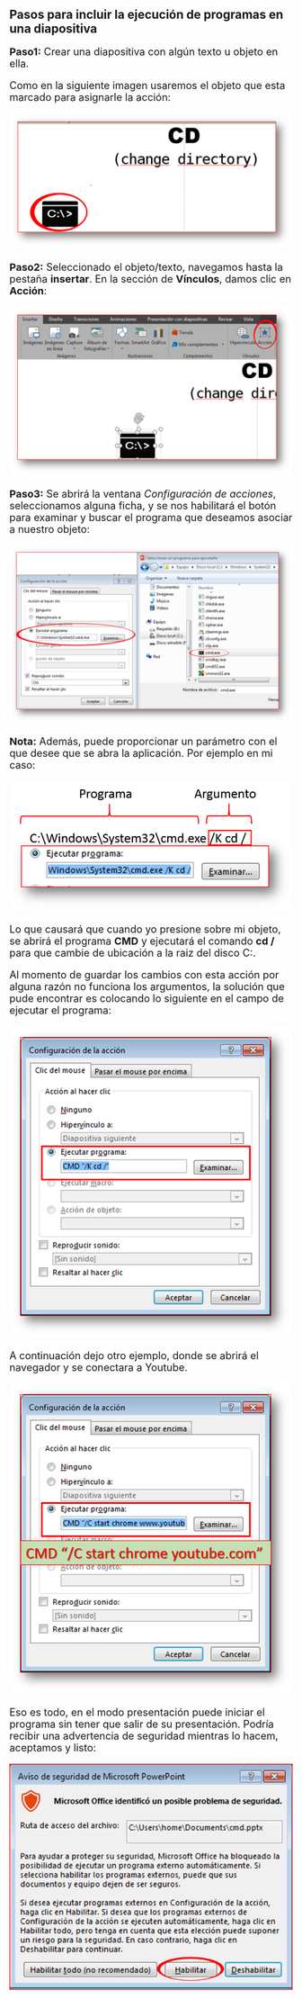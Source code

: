 ## Pasos para incluir la ejecución de programas en una diapositiva


<font size=4>

**Paso1:** Crear una diapositiva con algún texto u objeto en ella.


Como en la siguiente imagen usaremos el objeto que esta marcado para asignarle la acción:

<p align="center">
	<img src="assets/img/paso1.png" alt="Paso1">
</p>

**Paso2:** Seleccionado el objeto/texto, navegamos hasta la pestaña **insertar**. En la sección de **Vínculos**, damos clic en **Acción**:


<p align="center">
	<img src="assets/img/paso2.png" alt="Paso2">
</p>


**Paso3:** Se abrirá la ventana *Configuración de acciones*, seleccionamos alguna ficha, y se nos habilitará el botón para examinar y buscar el programa que deseamos asociar a nuestro objeto:


<p align="center">
	<img src="assets/img/paso3.png" alt="Paso3">
</p>



**Nota:** Además, puede proporcionar un parámetro con el que desee que se abra la aplicación. Por ejemplo en mi caso:

<p align="center">
	<img src="assets/img/nota.png" alt="nota">
</p>


Lo que causará que cuando yo presione sobre mi objeto, se abrirá el programa **CMD** y ejecutará el comando **cd /** para que cambie de ubicación a la raiz del disco C:.

Al momento de guardar los cambios con esta acción por alguna razón no funciona los argumentos, la solución que pude encontrar es colocando lo siguiente en el campo de ejecutar el programa:

<p align="center">
	<img src="assets/img/argumentos.png" alt="argumentos" width="600">
</p>

A continuación dejo otro ejemplo, donde se abrirá el navegador y se conectara a Youtube.

<p align="center">
	<img src="assets/img/argumentos2.png" alt="argumentos" width="600">
</p>


Eso es todo, en el modo presentación puede iniciar el programa sin tener que salir de su presentación. Podría recibir una advertencia de seguridad mientras lo hacem, aceptamos y listo:

<p align="center">
	<img src="assets/img/habilitar.png" alt="final">
</p>

</font>
